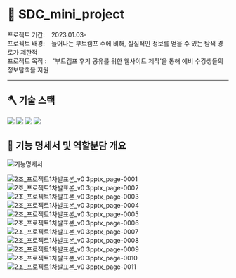 # 🔧 SDC_mini_project
프로젝트 기간:  &ensp; 2023.01.03-<br>
프로젝트 배경:  &ensp; 늘어나는 부트캠프 수에 비해, 실질적인 정보를 얻을 수 있는 탐색 경로가 제한적 <br>
프로젝트 목적 : &ensp; '부트캠프 후기 공유를 위한 웹사이트 제작'을 통해 예비 수강생들의 정보탐색을 지원 <br>


<hr>

## 🪓 기술 스택
<img src="https://img.shields.io/badge/Java-F7DF1E?style=flat-square&logo=JavaScript&logoColor=white"/></a>
<img src="https://img.shields.io/badge/SQL-A4373A?style=flat-square&logo=Microsoft Access&logoColor=white"/></a>
<img src="https://img.shields.io/badge/HTML-E34F26?style=flat-square&logo=HTML5&logoColor=white"/></a>
<img src="https://img.shields.io/badge/CSS-1572B6?style=flat-square&logo=CSS3&logoColor=white"/></a><br>


## 🔨 기능 명세서 및 역할분담 개요 <br>
![기능명세서](https://user-images.githubusercontent.com/86555104/210462532-3954a036-4413-487b-94da-9a1f2f6c09fd.PNG)

![2조_프로젝트1차발표본_v0 3pptx_page-0001](https://user-images.githubusercontent.com/58400107/216810862-80658fe6-97e2-4346-907a-37378e3d72ab.jpg)
![2조_프로젝트1차발표본_v0 3pptx_page-0002](https://user-images.githubusercontent.com/58400107/216810866-507b5375-e213-4ab0-a61f-4ef5c693f705.jpg)
![2조_프로젝트1차발표본_v0 3pptx_page-0003](https://user-images.githubusercontent.com/58400107/216810882-9b32017b-2a4d-4461-a32d-dbbce9b33b13.jpg)
![2조_프로젝트1차발표본_v0 3pptx_page-0004](https://user-images.githubusercontent.com/58400107/216810870-b931eb43-aecf-4419-acbf-433c6772df50.jpg)
![2조_프로젝트1차발표본_v0 3pptx_page-0005](https://user-images.githubusercontent.com/58400107/216810871-29d5e610-8e83-41af-8f65-97b2daf5b6ca.jpg)
![2조_프로젝트1차발표본_v0 3pptx_page-0006](https://user-images.githubusercontent.com/58400107/216810880-e8ad1e56-c678-4664-ab18-02041ba2c0cc.jpg)
![2조_프로젝트1차발표본_v0 3pptx_page-0007](https://user-images.githubusercontent.com/58400107/216810885-b98b2598-d522-4a54-a3a7-afd127ab753e.jpg)
![2조_프로젝트1차발표본_v0 3pptx_page-0008](https://user-images.githubusercontent.com/58400107/216810887-ce53c3cb-7f99-4982-ac59-a388797dae3c.jpg)
![2조_프로젝트1차발표본_v0 3pptx_page-0009](https://user-images.githubusercontent.com/58400107/216810890-18b90b09-8841-4d42-903f-89cc8fa58ca8.jpg)
![2조_프로젝트1차발표본_v0 3pptx_page-0010](https://user-images.githubusercontent.com/58400107/216810891-d131f30f-d710-4e22-8305-c1fd7094542c.jpg)
![2조_프로젝트1차발표본_v0 3pptx_page-0011](https://user-images.githubusercontent.com/58400107/216810894-cdff3605-d477-44dd-aa02-53dd555c9285.jpg)
